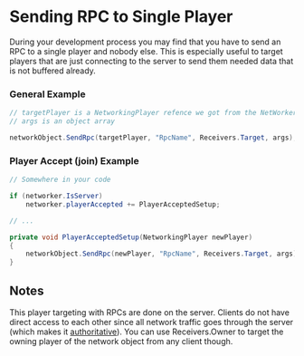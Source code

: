 # Sending RPC to Single Player
During your development process you may find that you have to send an RPC to a single player and nobody else. This is especially useful to target players that are just connecting to the server to send them needed data that is not buffered already.

### General Example
```csharp
// targetPlayer is a NetworkingPlayer refence we got from the NetWorker::Players list or anywhere else
// args is an object array

networkObject.SendRpc(targetPlayer, "RpcName", Receivers.Target, args);
```

### Player Accept (join) Example
```csharp
// Somewhere in your code

if (networker.IsServer)
    networker.playerAccepted += PlayerAcceptedSetup;

// ...

private void PlayerAcceptedSetup(NetworkingPlayer newPlayer)
{
    networkObject.SendRpc(newPlayer, "RpcName", Receivers.Target, args);
}
```

## Notes
This player targeting with RPCs are done on the server. Clients do not have direct access to each other since all network traffic goes through the server (which makes it [authoritative](authoritative-design)). You can use Receivers.Owner to target the owning player of the network object from any client though.